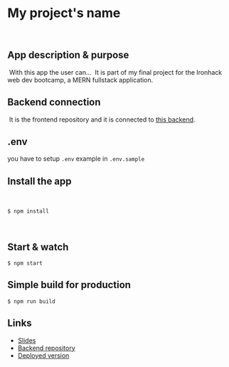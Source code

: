 # My project's name

​

## App description & purpose

​
With this app the user can...
​
It is part of my final project for the Ironhack web dev bootcamp, a MERN fullstack application.
​

## Backend connection

​
It is the frontend repository and it is connected to [this backend](http://link-to-my-backend-repo.org/).

## .env

you have to setup `.env` example in `.env.sample`
​

## Install the app

​

```
$ npm install
```

​

## Start & watch

```
$ npm start
```

## Simple build for production

```
$ npm run build
```

## Links

- [Slides]()
- [Backend repository]()
- [Deployed version]()
